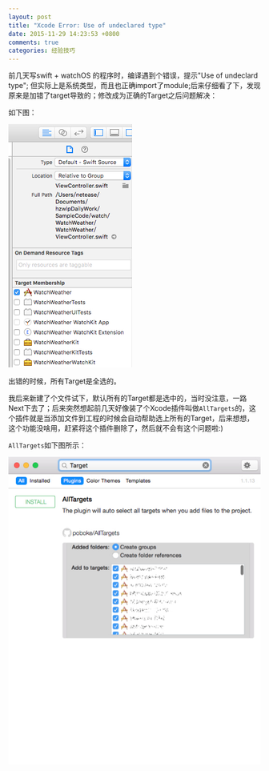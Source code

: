 ```yaml
---
layout: post
title: "Xcode Error: Use of undeclared type"
date: 2015-11-29 14:23:53 +0800
comments: true
categories: 经验技巧
---
```


前几天写swift + watchOS 的程序时，编译遇到个错误，提示"Use of undeclard type"; 但实际上是系统类型，而且也正确import了module;后来仔细看了下，发现原来是加错了target导致的；修改成为正确的Target之后问题解决：

如下图：

![img](/images/XcodeTarget.jpg)

出错的时候，所有Target是全选的。

我后来新建了个文件试下，默认所有的Target都是选中的，当时没注意，一路Next下去了；后来突然想起前几天好像装了个Xcode插件叫做`AllTargets`的，这个插件就是当添加文件到工程的时候会自动帮助选上所有的Target，后来想想，这个功能没啥用，赶紧将这个插件删除了，然后就不会有这个问题啦:)

`AllTargets`如下图所示：

![img](/images/XcodeAllTargets.jpg)

